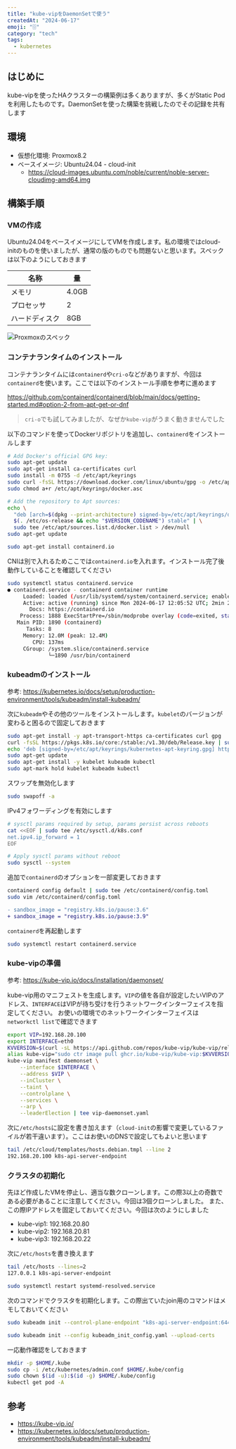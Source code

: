 ```yaml
---
title: "kube-vipをDaemonSetで使う"
createdAt: "2024-06-17"
emoji: "🗄️"
category: "tech"
tags:
  - kubernetes
---
```


## はじめに

kube-vipを使ったHAクラスターの構築例は多くありますが、多くがStatic Podを利用したものです。DaemonSetを使った構築を挑戦したのでその記録を共有します

## 環境

- 仮想化環境: Proxmox8.2
- ベースイメージ: Ubuntu24.04 - cloud-init
  - https://cloud-images.ubuntu.com/noble/current/noble-server-cloudimg-amd64.img

## 構築手順

### VMの作成

Ubuntu24.04をベースイメージにしてVMを作成します。私の環境ではcloud-initのものを使いましたが、通常の版のものでも問題ないと思います。スペックは以下のようにしておきます

| 名称           | 量    |
| -------------- | ----- |
| メモリ         | 4.0GB |
| プロセッサ     | 2     |
| ハードディスク | 8GB   |

![Proxmoxのスペック](src/assets/images/kube-vip-ha-20240617/base-image-spec.png)

### コンテナランタイムのインストール

コンテナランタイムには`containerd`や`cri-o`などがありますが、今回は`containerd`を使います。ここでは以下のインストール手順を参考に進めます

https://github.com/containerd/containerd/blob/main/docs/getting-started.md#option-2-from-apt-get-or-dnf

> `cri-o`でも試してみましたが、なぜか`kube-vip`がうまく動きませんでした

以下のコマンドを使ってDockerリポジトリを追加し、`containerd`をインストールします

```bash
# Add Docker's official GPG key:
sudo apt-get update
sudo apt-get install ca-certificates curl
sudo install -m 0755 -d /etc/apt/keyrings
sudo curl -fsSL https://download.docker.com/linux/ubuntu/gpg -o /etc/apt/keyrings/docker.asc
sudo chmod a+r /etc/apt/keyrings/docker.asc

# Add the repository to Apt sources:
echo \
  "deb [arch=$(dpkg --print-architecture) signed-by=/etc/apt/keyrings/docker.asc] https://download.docker.com/linux/ubuntu \
  $(. /etc/os-release && echo "$VERSION_CODENAME") stable" | \
  sudo tee /etc/apt/sources.list.d/docker.list > /dev/null
sudo apt-get update

sudo apt-get install containerd.io
```

CNIは別で入れるためここでは`containerd.io`を入れます。インストール完了後動作していることを確認してください

```bash
sudo systemctl status containerd.service
● containerd.service - containerd container runtime
     Loaded: loaded (/usr/lib/systemd/system/containerd.service; enabled; prese>
     Active: active (running) since Mon 2024-06-17 12:05:52 UTC; 2min 29s ago
       Docs: https://containerd.io
    Process: 1888 ExecStartPre=/sbin/modprobe overlay (code=exited, status=0/SU>
   Main PID: 1890 (containerd)
      Tasks: 8
     Memory: 12.0M (peak: 12.4M)
        CPU: 137ms
     CGroup: /system.slice/containerd.service
             └─1890 /usr/bin/containerd
```

### kubeadmのインストール

参考: https://kubernetes.io/docs/setup/production-environment/tools/kubeadm/install-kubeadm/

次に`kubeadm`やその他のツールをインストールします。`kubelet`のバージョンが変わると困るので固定しておきます

```bash
sudo apt-get install -y apt-transport-https ca-certificates curl gpg
curl -fsSL https://pkgs.k8s.io/core:/stable:/v1.30/deb/Release.key | sudo gpg --dearmor -o /etc/apt/keyrings/kubernetes-apt-keyring.gpg
echo 'deb [signed-by=/etc/apt/keyrings/kubernetes-apt-keyring.gpg] https://pkgs.k8s.io/core:/stable:/v1.30/deb/ /' | sudo tee /etc/apt/sources.list.d/kubernetes.list
sudo apt-get update
sudo apt-get install -y kubelet kubeadm kubectl
sudo apt-mark hold kubelet kubeadm kubectl
```

スワップを無効化します

```bash
sudo swapoff -a
```

IPv4フォワーディングを有効にします

```bash
# sysctl params required by setup, params persist across reboots
cat <<EOF | sudo tee /etc/sysctl.d/k8s.conf
net.ipv4.ip_forward = 1
EOF

# Apply sysctl params without reboot
sudo sysctl --system
```

追加で`containerd`のオプションを一部変更しておきます

```bash
containerd config default | sudo tee /etc/containerd/config.toml
sudo vim /etc/containerd/config.toml
```

```diff
- sandbox_image = "registry.k8s.io/pause:3.6"
+ sandbox_image = "registry.k8s.io/pause:3.9"
```

`containerd`を再起動します

```bash
sudo systemctl restart containerd.service
```

### kube-vipの準備

参考: https://kube-vip.io/docs/installation/daemonset/

kube-vip用のマニフェストを生成します。`VIP`の値を各自が設定したいVIPのアドレス、`INTERFACE`はVIPが待ち受けを行うネットワークインターフェイスを指定してください。
お使いの環境でのネットワークインターフェイスは`networkctl list`で確認できます

```bash
export VIP=192.168.20.100
export INTERFACE=eth0
KVVERSION=$(curl -sL https://api.github.com/repos/kube-vip/kube-vip/releases | jq -r ".[0].name")
alias kube-vip="sudo ctr image pull ghcr.io/kube-vip/kube-vip:$KVVERSION; sudo ctr run --rm --net-host ghcr.io/kube-vip/kube-vip:$KVVERSION vip /kube-vip"
kube-vip manifest daemonset \
    --interface $INTERFACE \
    --address $VIP \
    --inCluster \
    --taint \
    --controlplane \
    --services \
    --arp \
    --leaderElection | tee vip-daemonset.yaml
```

次に`/etc/hosts`に設定を書き加えます（`cloud-init`の影響で変更しているファイルが若干違います）。ここはお使いのDNSで設定してもよいと思います

```bash
tail /etc/cloud/templates/hosts.debian.tmpl --line 2
192.168.20.100 k8s-api-server-endpoint

```

<!-- ### その他

将来的に`prometheus`などを導入したいので`kubeadm`をデフォルトの設定から一部変更します

```bash
kubeadm config print init-defaults > kubeadm_init_config.yaml
```

今回は次のように変更しました

```yaml title="kubeadm_init_config.yaml"
apiVersion: kubeadm.k8s.io/v1beta3
bootstrapTokens:
  - groups:
      - system:bootstrappers:kubeadm:default-node-token
    token: abcdef.0123456789abcdef
    ttl: 24h0m0s
    usages:
      - signing
      - authentication
kind: InitConfiguration
localAPIEndpoint:
  advertiseAddress: 0.0.0.0 
  bindPort: 6443
nodeRegistration:
  criSocket: unix:///var/run/containerd/containerd.sock
  imagePullPolicy: IfNotPresent
  name: node
  taints: null
---
apiServer:
  timeoutForControlPlane: 4m0s
  extraArgs:
    authorization-mode: "Node,RBAC"
  certSANs:
    - "192.168.20.100"
apiVersion: kubeadm.k8s.io/v1beta3
certificatesDir: /etc/kubernetes/pki
clusterName: kubernetes
controllerManager:
  extraArgs:
    bind-address: "0.0.0.0"
dns: {}
etcd:
  local:
    dataDir: /var/lib/etcd
imageRepository: registry.k8s.io
kind: ClusterConfiguration
kubernetesVersion: 1.30.0
controlPlaneEndpoint: "k8s-api-server-endpoint:6443"
networking:
  dnsDomain: cluster.local
  serviceSubnet: 10.96.0.0/12
  podSubnet: 10.1.0.0/16
scheduler:
  extraArgs:
    bind-address: "0.0.0.0"
``` -->

### クラスタの初期化

先ほど作成したVMを停止し、適当な数クローンします。この際3以上の奇数である必要があることに注意してください。今回は3個クローンしました。
また、この際IPアドレスを固定しておいてください。今回は次のようにしました

- kube-vip1: 192.168.20.80
- kube-vip2: 192.168.20.81
- kube-vip3: 192.168.20.22

次に`/etc/hosts`を書き換えます

```bash
tail /etc/hosts --lines=2
127.0.0.1 k8s-api-server-endpoint

sudo systemctl restart systemd-resolved.service
```

次のコマンドでクラスタを初期化します。この際出ていたjoin用のコマンドはメモしておいてください

```bash
sudo kubeadm init --control-plane-endpoint "k8s-api-server-endpoint:6443" --pod-network-cidr=10.1.0.0/16 --upload-certs --apiserver-cert-extra-sans "192.168.20.100" --skip-phases=addon/kube-proxy
```

```bash
sudo kubeadm init --config kubeadm_init_config.yaml --upload-certs
```

一応動作確認をしておきます

```bash
mkdir -p $HOME/.kube
sudo cp -i /etc/kubernetes/admin.conf $HOME/.kube/config
sudo chown $(id -u):$(id -g) $HOME/.kube/config
kubectl get pod -A
```


## 参考

- https://kube-vip.io/
- https://kubernetes.io/docs/setup/production-environment/tools/kubeadm/install-kubeadm/
